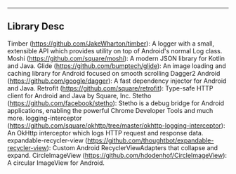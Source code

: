 ------------
Library Desc
------------

Timber (https://github.com/JakeWharton/timber): A logger with a small, extensible API which provides utility on top of Android's normal Log class. 
Moshi (https://github.com/square/moshi): A modern JSON library for Kotlin and Java. 
Glide (https://github.com/bumptech/glide): An image loading and caching library for Android focused on smooth scrolling
Dagger2 Android (https://github.com/google/dagger): A fast dependency injector for Android and Java.
Retrofit (https://github.com/square/retrofit): Type-safe HTTP client for Android and Java by Square, Inc. 
Stetho (https://github.com/facebook/stetho): Stetho is a debug bridge for Android applications, enabling the powerful Chrome Developer Tools and much more.
logging-interceptor (https://github.com/square/okhttp/tree/master/okhttp-logging-interceptor): An OkHttp interceptor which logs HTTP request and response data.
expandable-recycler-view (https://github.com/thoughtbot/expandable-recycler-view): Custom Android RecyclerViewAdapters that collapse and expand.
CircleImageView (https://github.com/hdodenhof/CircleImageView): A circular ImageView for Android.